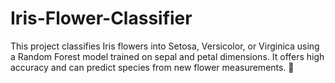 # Iris-Flower-Classifier
This project classifies Iris flowers into Setosa, Versicolor, or Virginica using a Random Forest model trained on sepal and petal dimensions. It offers high accuracy and can predict species from new flower measurements. 🚀
